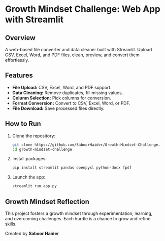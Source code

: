 # Growth Mindset Challenge: Web App with Streamlit

## Overview

A web-based file converter and data cleaner built with Streamlit. Upload CSV, Excel, Word, and PDF files, clean, preview, and convert them effortlessly.

## Features

- **File Upload:** CSV, Excel, Word, and PDF support.
- **Data Cleaning:** Remove duplicates, fill missing values.
- **Column Selection:** Pick columns for conversion.
- **Format Conversion:** Convert to CSV, Excel, Word, or PDF.
- **File Download:** Save processed files directly.

## How to Run

1. Clone the repository:

   ```bash
   git clone https://github.com/SaboorHaider/Growth-Mindset-Challenge.git
   cd growth-mindset-challenge
   ```

2. Install packages:

   ```bash
   pip install streamlit pandas openpyxl python-docx fpdf
   ```

3. Launch the app:

   ```bash
   streamlit run app.py
   ```

## Growth Mindset Reflection

This project fosters a growth mindset through experimentation, learning, and overcoming challenges. Each hurdle is a chance to grow and refine skills.

Created by **Saboor Haider**


